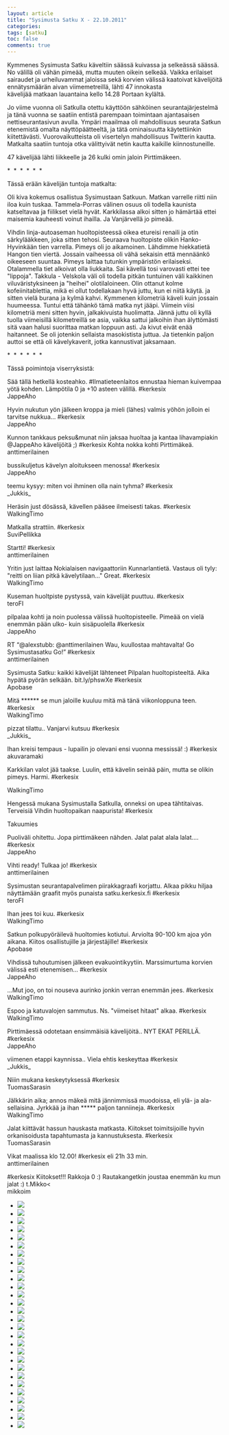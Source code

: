 ```yaml
---
layout: article
title: "Sysimusta Satku X - 22.10.2011"
categories:
tags: [satku]
toc: false
comments: true
---
```


Kymmenes Sysimusta Satku käveltiin säässä kuivassa ja selkeässä säässä.
No välillä oli vähän pimeää, mutta muuten oikein selkeää. Vaikka
erilaiset sairaudet ja urheiluvammat jaloissa sekä korvien välissä
kaatoivat kävelijöitä ennätysmäärän aivan viimemetreillä, lähti 47
innokasta kävelijää matkaan lauantaina kello 14.28 Portaan kylältä.

Jo viime vuonna oli Satkulla otettu käyttöön sähköinen
seurantajärjestelmä ja tänä vuonna se saatiin entistä parempaan
toimintaan ajantasaisen nettiseurantasivun avulla. Ympäri maailmaa oli
mahdollisuus seurata Satkun etenemistä omalta näyttöpäätteeltä, ja tätä
ominaisuutta käytettiinkin kiitettävästi. Vuorovaikutteista oli
visertelyn mahdollisuus Twitterin kautta. Matkalta saatiin tuntoja otka
välittyivät netin kautta kaikille kiinnostuneille.

47 kävelijää lähti liikkeelle ja 26 kulki omin jaloin Pirttimäkeen.

\*  \*  \*  \*  \*  \*

Tässä erään kävelijän tuntoja matkalta:

Oli kiva kokemus osallistua Sysimustaan Satkuun. Matkan varrelle riitti
niin iloa kuin tuskaa. Tammela-Porras välinen osuus oli todella kaunista
katseltavaa ja fiilikset vielä hyvät. Karkkilassa alkoi sitten jo
hämärtää ettei maisemia kauheesti voinut ihailla. Ja Vanjärvellä jo
pimeää.

Vihdin linja-autoaseman huoltopisteessä oikea etureisi renaili ja otin
särkylääkkeen, joka sitten tehosi. Seuraava huoltopiste olikin
Hanko-Hyvinkään tien varrella. Pimeys oli jo aikamoinen. Lähdimme
hiekkatietä Hangon tien viertä. Jossain vaiheessa oli vähä sekaisin että
mennäänkö oikeeseen suuntaa. Pimeys laittaa tutunkin ympäristön
erilaiseksi. Otalammella tiet alkoivat olla liukkaita. Sai kävellä tosi
varovasti ettei tee "lippoja". Takkula - Velskola väli oli todella
pitkän tuntuinen väli kaikkinen viluväristyksineen ja "heihei"
olotilaloineen. Olin ottanut kolme kofeiinitablettia, mikä ei ollut
todellakaan hyvä juttu, kun ei niitä käytä. ja sitten vielä burana ja
kylmä kahvi. Kymmenen kilometriä käveli kuin jossain huumeessa. Tuntui
että tähänkö tämä matka nyt jääpi. Viimein viisi kilometriä meni sitten
hyvin, jalkakivuista huolimatta. Jännä juttu oli kyllä tuolla
viimeisillä kilometreillä se asia, vaikka sattui jalkoihin ihan
älyttömästi sitä vaan halusi suorittaa matkan loppuun asti. Ja kivut
eivät enää haitanneet. Se oli jotenkin sellaista masokistista juttua. Ja
tietenkin paljon auttoi se että oli kävelykaverit, jotka kannustivat
jaksamaan.

\*  \*  \*  \*  \*  \*

Tässä poimintoja viserryksistä:

Sää tällä hetkellä kosteahko. \#Ilmatieteenlaitos ennustaa hieman
kuivempaa yötä kohden. Lämpötila 0 ja +10 asteen välillä. \#kerkesix\
JappeAho

Hyvin nukutun yön jälkeen kroppa ja mieli (lähes) valmis yöhön jolloin
ei tarvitse nukkua... \#kerkesix\
 JappeAho

Kunnon tankkaus peksu&munat niin jaksaa huoltaa ja kantaa lihavampiakin
@JappeAho kävelijöitä ;) \#kerkesix Kohta nokka kohti Pirttimäkeä.\
anttimerilainen

bussikuljetus kävelyn aloitukseen menossa! \#kerkesix\
JappeAho

teemu kysyy: miten voi ihminen olla nain tyhma? \#kerkesix\
\_Jukkis\_

Heräsin just dösässä, kävellen pääsee ilmeisesti takas. \#kerkesix\
WalkingTimo

Matkalla strattiin. \#kerkesix\
SuviPellikka

Startti! \#kerkesix\
anttimerilainen

Yritin just laittaa Nokialaisen navigaattoriin Kunnarlantietä. Vastaus
oli tyly: "reitti on liian pitkä kävelytilaan..." Great. \#kerkesix\
WalkingTimo

Kuseman huoltpiste pystyssä, vain kävelijät puuttuu. \#kerkesix\
teroFI

pilpalaa kohti ja noin puolessa välissä huoltopisteelle. Pimeää on vielä
enemmän pään ulko- kuin sisäpuolella \#kerkesix\
JappeAho

RT “@alexstubb: @anttimerilainen Wau, kuullostaa mahtavalta! Go
Sysimustasatku Go!” \#kerkesix\
anttimerilainen

Sysimusta Satku: kaikki kävelijät lähteneet Pilpalan huoltopisteeltä.
Aika hypätä pyörän selkään. bit.ly/phswXe \#kerkesix\
Apobase

Mitä \*\*\*\*\*\* se mun jaloille kuuluu mitä mä tänä viikonloppuna
teen. \#kerkesix\
WalkingTimo

pizzat tilattu.. Vanjarvi kutsuu \#kerkesix\
\_Jukkis\_

Ihan kreisi tempaus - lupailin jo olevani ensi vuonna messissä! :)
\#kerkesix\
akuvaramaki

Karkkilan valot jää taakse. Luulin, että kävelin seinää päin, mutta se
olikin pimeys. Harmi. \#kerkesix

WalkingTimo

Hengessä mukana Sysimustalla Satkulla, onneksi on upea tähtitaivas.
Terveisiä Vihdin huoltopaikan naapurista! \#kerkesix

Takuumies

Puoliväli ohitettu. Jopa pirttimäkeen nähden. Jalat palat alala
lalat.... \#kerkesix\
JappeAho

Vihti ready! Tulkaa jo! \#kerkesix\
anttimerilainen

Sysimustan seurantapalvelimen piirakkagraafi korjattu. Alkaa pikku
hiljaa näyttämään graafit myös punaista satku.kerkesix.fi \#kerkesix\
teroFI

Ihan jees toi kuu. \#kerkesix\
WalkingTimo

Satkun polkupyöräilevä huoltomies kotiutui. Arviolta 90-100 km ajoa yön
aikana. Kiitos osallistujille ja järjestäjille! \#kerkesix\
Apobase

Vihdissä tuhoutumisen jälkeen evakuointikyytiin. Marssimurtuma korvien
välissä esti etenemisen... \#kerkesix\
JappeAho

...Mut joo, on toi nouseva aurinko jonkin verran enemmän jees.
\#kerkesix\
WalkingTimo

Espoo ja katuvalojen sammutus. Ns. "viimeiset hitaat" alkaa. \#kerkesix\
WalkingTimo

Pirttimäessä odotetaan ensimmäisiä kävelijöitä.. NYT EKAT PERILLÄ.
\#kerkesix\
JappeAho

viimenen etappi kaynnissa.. Viela ehtis keskeyttaa \#kerkesix\
\_Jukkis\_

Niiin mukana keskeytyksessä \#kerkesix\
TuomasSarasin

Jälkkärin aika; annos mäkeä mitä jännimmissä muodoissa, eli ylä- ja ala-
sellaisina. Jyrkkää ja ihan \*\*\*\*\* paljon tanniineja. \#kerkesix\
WalkingTimo

Jalat kiittävät hassun hauskasta matkasta. Kiitokset toimitsijoille
hyvin orkanisoidusta tapahtumasta ja kannustuksesta. \#kerkesix\
TuomasSarasin

Vikat maalissa klo 12.00! \#kerkesix eli 21h 33 min.\
anttimerilainen

\#kerkesix Kiitokset!!! Rakkoja 0 :) Rautakangetkin joustaa enemmän ku
mun jalat :) t.Mikko\<\
mikkoim

<div class="th-grid image-gallery" markdown="1">

- [![](/images/sysimusta-satku-10/Thumbnails/graafit.jpg)](/images/sysimusta-satku-10/graafit.jpg)
- [![](/images/sysimusta-satku-10/Thumbnails/satku10%20001.JPG)](/images/sysimusta-satku-10/satku10%20001.JPG)
- [![](/images/sysimusta-satku-10/Thumbnails/satku10%20002.JPG)](/images/sysimusta-satku-10/satku10%20002.JPG)
- [![](/images/sysimusta-satku-10/Thumbnails/satku10%20003.JPG)](/images/sysimusta-satku-10/satku10%20003.JPG)
- [![](/images/sysimusta-satku-10/Thumbnails/satku10%20004.JPG)](/images/sysimusta-satku-10/satku10%20004.JPG)
- [![](/images/sysimusta-satku-10/Thumbnails/satku10%20005.JPG)](/images/sysimusta-satku-10/satku10%20005.JPG)
- [![](/images/sysimusta-satku-10/Thumbnails/satku10%20006.JPG)](/images/sysimusta-satku-10/satku10%20006.JPG)
- [![](/images/sysimusta-satku-10/Thumbnails/satku10%20007.JPG)](/images/sysimusta-satku-10/satku10%20007.JPG)
- [![](/images/sysimusta-satku-10/Thumbnails/satku10%20008.JPG)](/images/sysimusta-satku-10/satku10%20008.JPG)
- [![](/images/sysimusta-satku-10/Thumbnails/satku10%20009.JPG)](/images/sysimusta-satku-10/satku10%20009.JPG)
- [![](/images/sysimusta-satku-10/Thumbnails/satku10%20010.JPG)](/images/sysimusta-satku-10/satku10%20010.JPG)
- [![](/images/sysimusta-satku-10/Thumbnails/satku10%20011.JPG)](/images/sysimusta-satku-10/satku10%20011.JPG)
- [![](/images/sysimusta-satku-10/Thumbnails/satku10%20012.JPG)](/images/sysimusta-satku-10/satku10%20012.JPG)
- [![](/images/sysimusta-satku-10/Thumbnails/satku10%20014.JPG)](/images/sysimusta-satku-10/satku10%20014.JPG)
- [![](/images/sysimusta-satku-10/Thumbnails/satku10%20015.JPG)](/images/sysimusta-satku-10/satku10%20015.JPG)
- [![](/images/sysimusta-satku-10/Thumbnails/satku10%20017.JPG)](/images/sysimusta-satku-10/satku10%20017.JPG)
- [![](/images/sysimusta-satku-10/Thumbnails/satku10%20018.JPG)](/images/sysimusta-satku-10/satku10%20018.JPG)
- [![](/images/sysimusta-satku-10/Thumbnails/satku10%20019.JPG)](/images/sysimusta-satku-10/satku10%20019.JPG)
- [![](/images/sysimusta-satku-10/Thumbnails/satku10%20020.JPG)](/images/sysimusta-satku-10/satku10%20020.JPG)
- [![](/images/sysimusta-satku-10/Thumbnails/satku10%20021.JPG)](/images/sysimusta-satku-10/satku10%20021.JPG)
- [![](/images/sysimusta-satku-10/Thumbnails/satku10%20022.JPG)](/images/sysimusta-satku-10/satku10%20022.JPG)
- [![](/images/sysimusta-satku-10/Thumbnails/satku10%20023.JPG)](/images/sysimusta-satku-10/satku10%20023.JPG)
- [![](/images/sysimusta-satku-10/Thumbnails/satku10%20025.JPG)](/images/sysimusta-satku-10/satku10%20025.JPG)
- [![](/images/sysimusta-satku-10/Thumbnails/satku10%20026.JPG)](/images/sysimusta-satku-10/satku10%20026.JPG)
- [![](/images/sysimusta-satku-10/Thumbnails/satku10%20028.JPG)](/images/sysimusta-satku-10/satku10%20028.JPG)
- [![](/images/sysimusta-satku-10/Thumbnails/satku10%20031.JPG)](/images/sysimusta-satku-10/satku10%20031.JPG)
- [![](/images/sysimusta-satku-10/Thumbnails/satku10%20032.JPG)](/images/sysimusta-satku-10/satku10%20032.JPG)
- [![](/images/sysimusta-satku-10/Thumbnails/satku10%20033.JPG)](/images/sysimusta-satku-10/satku10%20033.JPG)

</div>
